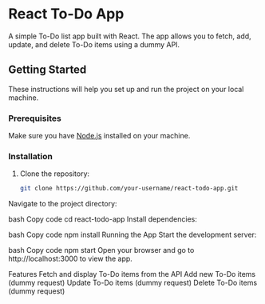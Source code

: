 # React To-Do App

A simple To-Do list app built with React. The app allows you to fetch, add, update, and delete To-Do items using a dummy API.

## Getting Started

These instructions will help you set up and run the project on your local machine.

### Prerequisites

Make sure you have [Node.js](https://nodejs.org/) installed on your machine.

### Installation

1. Clone the repository:

   ```bash
   git clone https://github.com/your-username/react-todo-app.git

Navigate to the project directory:

bash
Copy code
cd react-todo-app
Install dependencies:

bash
Copy code
npm install
Running the App
Start the development server:

bash
Copy code
npm start
Open your browser and go to http://localhost:3000 to view the app.

Features
Fetch and display To-Do items from the API
Add new To-Do items (dummy request)
Update To-Do items (dummy request)
Delete To-Do items (dummy request)